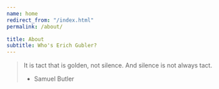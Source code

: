 ```yaml
---
name: home
redirect_from: "/index.html"
permalink: /about/

title: About
subtitle: Who's Erich Gubler?
---
```


> It is tact that is golden, not silence. And silence is not always tact.
> - Samuel Butler
